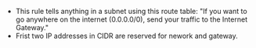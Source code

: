 * This rule tells anything in a subnet using this route table: "If you want to go anywhere on the internet (0.0.0.0/0), send your traffic to the Internet Gateway."
* Frist two IP addresses in CIDR are reserved for nework and gateway.
